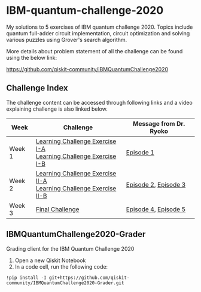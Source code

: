 # IBM-quantum-challenge-2020
 My solutions to 5 exercises of IBM quantum challenge 2020. Topics include quantum full-adder circuit implementation, circuit optimization and solving various puzzles using Grover's search algorithm.

 More details about problem statement of all the challenge can be found using the below link:

https://github.com/qiskit-community/IBMQuantumChallenge2020

## Challenge Index
The challenge content can be accessed through following links and a video explaining challenge is also linked below.

| Week  | Challenge | Message from Dr. Ryoko |
| ---     | ---    | --- |
| Week 1 |[Learning Challenge Exercise I-A](https://github.com/qiskit-community/IBMQuantumChallenge2020/blob/iqx/exercises/week-1/ex_1a_en.ipynb) <br/>[Learning Challenge Exercise I-B](https://github.com/qiskit-community/IBMQuantumChallenge2020/blob/iqx/exercises/week-1/ex_1b_en.ipynb)|  [Episode 1](https://youtu.be/f8TEd_51rHI) |
| Week 2  |[Learning Challenge Exercise II-A](https://github.com/qiskit-community/IBMQuantumChallenge2020/blob/main/exercises/week-2/ex_2a_en.ipynb) <br/>[Learning Challenge Exercise II-B](https://github.com/qiskit-community/IBMQuantumChallenge2020/blob/main/exercises/week-2/ex_2b_en.ipynb)| [Episode 2](https://youtu.be/kLizHnvTguE), [Episode 3](https://youtu.be/25PcR5Pn4hk) |
| Week 3  |[Final Challenge](https://github.com/qiskit-community/IBMQuantumChallenge2020/blob/main/exercises/week-3/final_en.ipynb) | [Episode 4](https://youtu.be/Bkk5-j6rpoM), [Episode 5](https://youtu.be/0wXb8UWO-xs) |


## IBMQuantumChallenge2020-Grader

Grading client for the IBM Quantum Challenge 2020

1. Open a new Qiskit Notebook
1. In a code cell, run the following code:

```
!pip install -I git+https://github.com/qiskit-community/IBMQuantumChallenge2020-Grader.git
```
